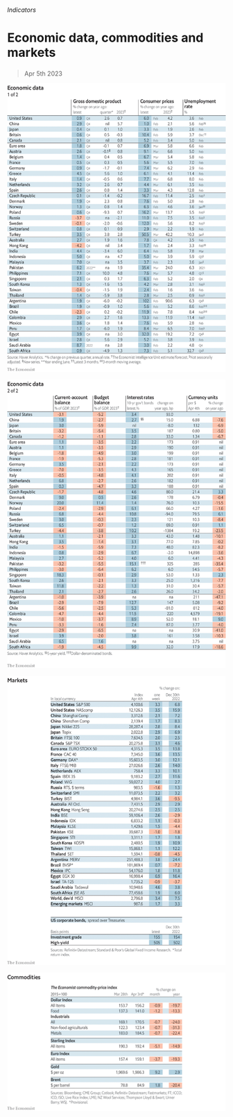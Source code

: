###### Indicators

# Economic data, commodities and markets 

#####  

> Apr 5th 2023 

![image](images/20230408_INT101.png) 


![image](images/20230408_INT102.png) 


![image](images/20230408_INT201.png) 


![image](images/20230408_INT401.png) 


